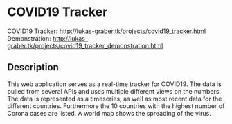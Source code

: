 # COVID19 Tracker
COVID19 Tracker: http://lukas-graber.tk/projects/covid19_tracker.html  
Demonstration: http://lukas-graber.tk/projects/covid19_tracker_demonstration.html  

## Description
This web application serves as a real-time tracker for COVID19. The data is pulled from several APIs and uses multiple different views on the numbers. The data is represented as a timeseries, as well as most recent data for the different countries. Furthermore the 10 countries with the highest number of Corona cases are listed. A world map shows the spreading of the virus.
